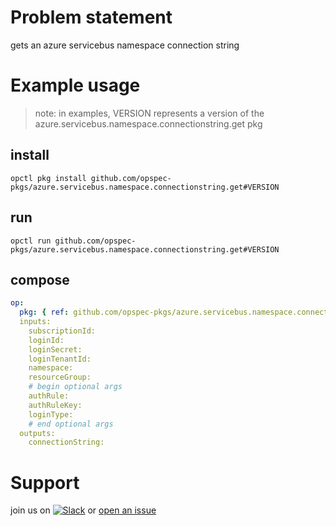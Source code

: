 # Problem statement
gets an azure servicebus namespace connection string

# Example usage

> note: in examples, VERSION represents a version of the azure.servicebus.namespace.connectionstring.get pkg

## install

```shell
opctl pkg install github.com/opspec-pkgs/azure.servicebus.namespace.connectionstring.get#VERSION
```

## run

```
opctl run github.com/opspec-pkgs/azure.servicebus.namespace.connectionstring.get#VERSION
```

## compose

```yaml
op:
  pkg: { ref: github.com/opspec-pkgs/azure.servicebus.namespace.connectionstring.get#VERSION }
  inputs: 
    subscriptionId:
    loginId:
    loginSecret:
    loginTenantId:
    namespace:
    resourceGroup:
    # begin optional args
    authRule:
    authRuleKey:
    loginType:
    # end optional args
  outputs:
    connectionString:
```

# Support

join us on [![Slack](https://opspec-slackin.herokuapp.com/badge.svg)](https://opspec-slackin.herokuapp.com/)
or [open an issue](https://github.com/opspec-pkgs/azure.servicebus.namespace.connectionstring.get/issues)
